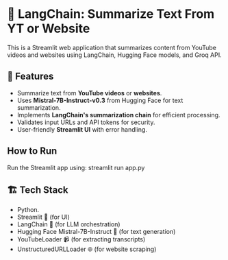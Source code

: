 # 🦜 LangChain: Summarize Text From YT or Website

This is a Streamlit web application that summarizes content from YouTube videos and websites using LangChain, Hugging Face models, and Groq API.

## 🚀 Features

- Summarize text from **YouTube videos** or **websites**.
- Uses **Mistral-7B-Instruct-v0.3** from Hugging Face for text summarization.
- Implements **LangChain's summarization chain** for efficient processing.
- Validates input URLs and API tokens for security.
- User-friendly **Streamlit UI** with error handling.

## How to Run
Run the Streamlit app using:
streamlit run app.py

## 🏗️ Tech Stack
- Python.
- Streamlit 🎨 (for UI)
- LangChain 🔗 (for LLM orchestration)
- Hugging Face Mistral-7B-Instruct 🤗 (for text generation)
- YouTubeLoader 📹 (for extracting transcripts)
- UnstructuredURLLoader 🌐 (for website scraping)
